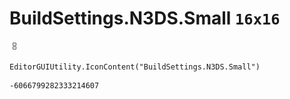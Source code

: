 # BuildSettings.N3DS.Small `16x16`
<img src="/img/BuildSettings.N3DS.Small.png" width=16 height=16>

``` CSharp
EditorGUIUtility.IconContent("BuildSettings.N3DS.Small")
```
```
-6066799282333214607
```

